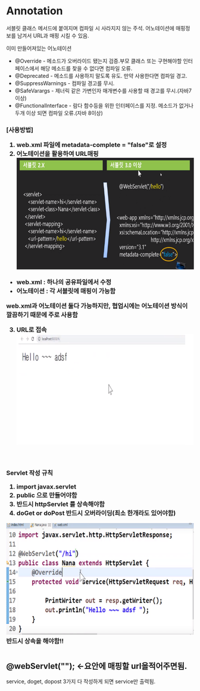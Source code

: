 # Annotation
서블릿 클래스 메서드에 붙여지며 컴파일 시 사라지지 않는 주석.
어노테이션에 매핑정보를 남겨서 URL과 매핑 시킬 수 있음.

이미 만들어져있는 어노테이션
 - @Override - 메소드가 오버라이드 됐는지 검증.부모 클래스 또는 구현해야할 인터페이스에서 해당 메소드를 찾을 수 없다면 컴파일 오류.
 - @Deprecated - 메소드를 사용하지 말도록 유도. 만약 사용한다면 컴파일 경고.
 - @SuppressWarnings - 컴파일 경고를 무시.
 - @SafeVarargs - 제너릭 같은 가변인자 매개변수를 사용할 때 경고를 무시.(자바7 이상)
 - @FunctionalInterface - 람다 함수등을 위한 인터페이스를 지정. 메소드가 없거나 두개 이상 되면 컴파일 오류.(자바 8이상)

<h3>
[사용방법]

1. web.xml 파일에 metadata-complete = "false"로 설정
2. 어노테이션을 활용하여 URL매핑
​<img src="img/KakaoTalk_20230411_163016533.png" width="700" height="300" />

- web.xml : 하나의 공유파일에서 수정
- 어노테이션 : 각 서블릿에 매핑이 가능함

 web.xml과 어노테이션 둘다 가능하지만, 협업시에는 어노테이션 방식이 깔끔하기 때문에 주로 사용함

3. URL로 접속
​<img src="img/KakaoTalk_20230411_170335117.png" width="700" height="300" />

</h3>


​
<h3>

Servlet 작성 규칙
1. import javax.servlet
2. public 으로 만들어야함
3. 반드시 httpServlet 를 상속해야함
4. doGet or doPost 반드시 오버라이딩(최소 한개라도 있어야함)

​<img src="img/KakaoTalk_20230411_163036454.png" width="700" height="300" />
반드시 상속을 해야함!! </h3>

# 



<h2> @webServlet(""); <-요안에 매핑할 url을적어주면됨.</h2>





















service, doget, dopost 3가지 다 작성하게 되면 service만 출력됨.